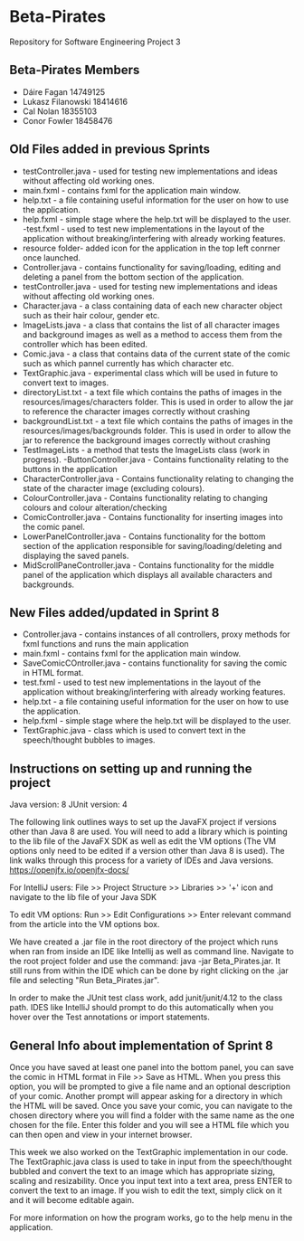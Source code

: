 # Beta-Pirates
Repository for Software Engineering Project 3

## Beta-Pirates Members
- Dáire Fagan 14749125
- Lukasz Filanowski 18414616
- Cal Nolan 18355103
- Conor Fowler 18458476

## Old Files added in previous Sprints
- testController.java - used for testing new implementations and ideas without affecting old working ones. 
- main.fxml - contains fxml for the application main window.
- help.txt - a file containing useful information for the user on how to use the application.
- help.fxml - simple stage where the help.txt will be displayed to the user.
-test.fxml - used to test new implementations in the layout of the application without breaking/interfering with already working features.
- resource folder- added icon for the application in the top left conrner once launched.
- Controller.java - contains functionality for saving/loading, editing and deleting a panel from the bottom section of the application.
- testController.java - used for testing new implementations and ideas without affecting old working ones. 
- Character.java - a class containing data of each new character object such as their hair colour, gender etc.
- ImageLists.java - a class that contains the list of all character images and background images as well as a method to access them from the controller which has been 
edited. 
- Comic.java - a class that contains data of the current state of the comic such as which pannel currently has which character etc.  
- TextGraphic.java - experimental class which will be used in future to convert text to images. 
- directoryList.txt - a text file which contains the paths of images in the resources/images/characters folder. This is used in order to allow the jar to reference 
 the character images correctly without crashing
 - backgroundList.txt - a text file which contains the paths of images in the resources/images/backgrounds folder. This is used in order to allow the jar to reference 
 the background images correctly without crashing
 - TestImageLists - a method that tests the ImageLists class (work in progress).
 -ButtonController.java - Contains functionality relating to the buttons in the application
- CharacterController.java - Contains functionality relating to changing the state of the character image (excluding colours).
- ColourController.java - Contains functionality relating to changing colours and colour alteration/checking
- ComicController.java - Contains functionality for inserting images into the comic panel.
- LowerPanelController.java - Contains functionality for the bottom section of the application responsible for saving/loading/deleting and displaying the saved 
  panels.
- MidScrollPaneController.java - Contains functionality for the middle panel of the application which displays all available characters and backgrounds. 


## New Files added/updated in Sprint 8
- Controller.java - contains instances of all controllers, proxy methods for fxml functions and runs the main application 
- main.fxml - contains fxml for the application main window.
- SaveComicCOntroller.java - contains functionality for saving the comic in HTML format.
- test.fxml - used to test new implementations in the layout of the application without breaking/interfering with already working features.
- help.txt - a file containing useful information for the user on how to use the application.
- help.fxml - simple stage where the help.txt will be displayed to the user.
- TextGraphic.java - class which is used to convert text in the speech/thought bubbles to images. 

 
## Instructions on setting up and running the project
Java version: 8
JUnit version: 4

The following link outlines ways to set up the JavaFX project if versions other than Java 8 are used. You will need to add a library which is pointing to the lib file of the JavaFX SDK as well as edit the VM options (The VM options only need to be edited if a version other than Java 8 is used). The link walks through this process for a variety of IDEs and Java versions.
https://openjfx.io/openjfx-docs/

For IntelliJ users: File >> Project Structure >> Libraries >> '+' icon and navigate to the lib file of your Java SDK

To edit VM options: Run >> Edit Configurations >> Enter relevant command from the article into the VM options box.

We have created a .jar file in the root directory of the project which runs when ran from inside an IDE like Intellij as well as command line. Navigate to the root 
project folder and use the command: java -jar Beta_Pirates.jar. It still runs from within the IDE which can be done by right clicking on the .jar file and selecting 
"Run Beta_Pirates.jar".

In order to make the JUnit test class work, add junit/junit/4.12 to the class path. IDES like IntelliJ should prompt to do this automatically when you hover over
the Test annotations or import statements.

## General Info about implementation of Sprint 8

Once you have saved at least one panel into the bottom panel, you can save the comic in HTML format in File >> Save as HTML. When you press this option, you will be 
prompted to give a file name and an optional description of your comic. Another prompt will appear asking for a directory in which the HTML will be saved. Once you 
save your comic, you can navigate to the chosen directory where you will find a folder with the same name as the one chosen for the file. Enter this folder and you 
will see a HTML file which you can then open and view in your internet browser.

This week we also worked on the TextGraphic implementation in our code. The TextGraphic.java class is used to take in input from the speech/thought bubbled and 
convert the text to an image which has appropriate sizing, scaling and resizability. Once you input text into a text area, press ENTER to convert the text to an 
image. If you wish to edit the text, simply click on it and it will become editable again.

For more information on how the program works, go to the help menu in the application. 

